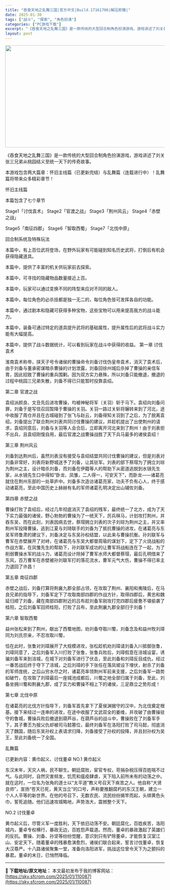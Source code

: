 ```yaml
---
title: "吞食天地之乱舞三国|官方中文|Build.17161706|解压即撸|"
date: 2025-01-30
tags: ["战斗", "探索", "角色扮演"]
categories: ["PC游戏下载"]
excerpt: "《吞食天地之乱舞三国》是一款传统的大型回合制角色扮演游戏，游戏讲述了刘关张三兄弟从桃园结义至统一天下的传奇故事。 本游戏包含两大篇章：怀旧主线篇（已更新完结）与乱舞篇（连载进行中）！乱舞篇将带来众多精彩章节！ 怀旧主线篇 本篇包含了七个章节 Stage1「讨伐袁术」 Stage2「官渡之战」 Sta&hellip;"
layout: post
---
```


<img class="aligncenter size-full wp-image-110052" src="https://sky.sfcrom.com/wp-content/uploads/2025/01/2025013013151681.webp" alt="" width="570" height="321" />

《吞食天地之乱舞三国》是一款传统的大型回合制角色扮演游戏，游戏讲述了刘关张三兄弟从桃园结义至统一天下的传奇故事。

本游戏包含两大篇章：怀旧主线篇（已更新完结）与乱舞篇（连载进行中）！乱舞篇将带来众多精彩章节！

怀旧主线篇

本篇包含了七个章节

Stage1「讨伐袁术」 Stage2「官渡之战」 Stage3「荆州风云」 Stage4「赤壁之战」

Stage5「南征四郡」 Stage6「智取西蜀」 Stage7「北伐中原」

回合制系统及特殊玩法

本篇中，有上百位武将登场，在野外玩家有可能碰到知名历史武将，打倒后有机会获得隐藏道具。

本篇中，提供了丰富的机关供玩家前去探索。

本篇中，可寻找的隐藏物品数量接近上百。

本篇中，玩家可以通过变换不同的阵型来应对不同的敌人。

本篇中，每位角色的必杀技都是独一无二的，每位角色皆可发挥各自的功能。

本篇中，通过剧本和隐藏可获得多种宝物，这些宝物可以用来提高我方的战斗能力。

本篇中，装备可通过特定的道具提升武将的基础属性，提升属性后的武将战斗实力能有大幅提高。

本篇中，提供了战斗数据统计，可以看到玩家在战斗中获得的收益。
第一章 讨伐袁术

淮南袁术称帝，挟天子号令诸侯的曹操命令刘备讨伐伪皇帝袁术，消灭了袁术后，由于刘备与董承密谋暗杀曹操的计划泄露，刘备回徐州城后杀掉了曹操的亲信车胄，因此招致了曹操的重兵围剿。因为双方实力悬殊，所以刘备只能撤退，撤退的过程中桃园三兄弟失散，刘备不得已只能暂时投靠袁绍。

第二章 官渡之战

袁绍派颜良、文丑先后进攻曹操，均被神秘将军（关羽）斩于马下。袁绍向刘备问罪，刘备于是写信召回暂降于曹操的关羽。关羽一路过关斩将辗转来到了河北，途中收服了周仓并且在古城碰到了张飞与赵云，刘备得知关羽到了之后，为了脱离袁绍，刘备提出了联合荆州刘表共同讨伐曹操的建议，并趁机提出了出使荆州的请求，袁绍同意后，刘备与关羽等人会合后，立即离开河北来到了荆州！由于刘表拒不出兵，且袁绍刚愎自用，最后官渡之战曹操战胜了天下兵马最多的诸侯袁绍！

第三章 荆州风云

刘备到达荆州后，虽然刘表没有接受与袁绍结盟共同讨伐曹操的建议，但是刘表对刘备非常好，刘表将新野城送予了刘备，让其驻军。刘表的部下蔡瑁为了拥立刘琮为荆州之主，设计暗杀刘备，而刘备在伊籍等人的帮助下从密道逃脱到水镜先生家，从水镜先生口中得知“卧龙、凤雏，二人得一，可安天下”，而卧龙——诸葛亮就住在荆州东部的一处草庐中。刘备多次造访诸葛亮家，功夫不负有心人，终于感动诸葛亮，至此中国历史上赫赫有名的军师诸葛孔明决定出山辅佐刘备。

第四章 赤壁之战

曹操打败了袁绍后，经过几年彻底消灭了袁绍的残军，最终统一了北方，成为了天下实力最强的诸侯，野心勃勃的曹操为了一统天下，厉兵秣马，计划攻打荆州，并吞东吴，而在此刻，刘表因病去世，蔡瑁拥立刘表的次子刘琮为荆州之主，并又率荆州军投降曹操，逃到江夏与刘琦联手的刘备为了抵抗曹操的进攻，在诸葛亮与东吴军师鲁肃的建议下，刘备决定与东吴孙权结盟，以此来与曹操抗衡。孙刘联军与曹军在赤壁展开了对峙，在诸葛亮与东吴大都督周瑜的谋划下，定下了火烧战船的作战方案，在凤雏先生的帮助下，孙刘联军成功的让曹军将战船连在了一起，为了削弱曹操水军的战斗力，诸葛亮设计除掉了曹军水师大都督蔡瑁，最后孔明借来了东风，百万曹军在赤壁被孙刘联军打的落花流水，曹军元气大伤，曹操不得已率主力退回了许昌！

第五章 南征四郡

赤壁之战后，刘备打算将荆襄九郡全部占领，在攻取了荆州、襄阳和夷陵后，在马良兄弟的指导下，刘备军定下了攻取南部四郡的作战方针，取得四郡后，黄忠和魏延归顺了刘备，藏在南部四郡附近的吕布趁刘备军刚攻打完四郡后疲惫不堪偷袭了桂阳，之后刘备军回师桂阳，打败了吕布，至此荆襄九郡全部归于刘备！

第六章 智取西蜀

益州张松来到了荆州，献出了西蜀地图，劝刘备夺取川蜀，刘备念及和益州牧刘璋同为刘氏宗亲，不忍攻取川蜀，

恰在此时，张鲁对刘璋展开了大规模进攻，张松趁机劝刘璋请刘备入川抵御张鲁，刘璋同意了，之后刘备军入川打败了张鲁，张鲁兵败后，刘璋假意在涪城设宴，诱骗刘备军来到涪城，在城下对刘备军进行了伏击，至此刘备和刘璋反目成仇，经过一番苦战后终于夺下了涪城，之后刘璋的手下张任在落凤坡设下埋伏，射杀了刘备的军师庞统，之后山穷水尽之时，诸葛亮率领荆州军前来支援，之后刘备军一路势如破竹，在攻取了刘璋最后一座城池成都后，川蜀之地全部归属于刘备，至此，刘备坐拥川蜀和荆襄九郡，成了实力和曹操不相上下的诸侯，三足鼎立之势形成！

第七章 北伐中原

在诸葛亮的北伐方针指导下，刘备军首先拿下了夏侯渊据守的汉中，为北伐奠定根基。接下来经过一连串的进攻，在途中收服了文武双全的姜维，并攻破了由曹操驻守的鲁城，曹操兵败后撤退到葫芦谷，在葫芦谷的战斗中，曹操败在了刘备军手下，其子曹丕为报父仇却被司马懿篡位，最终刘备军在洛阳打败了司马懿，彻底消灭了魏国，随后东吴孙权上表请求归降，刘备接受了孙权的投降，并且封孙权为吴王，至此刘备统一了全国。

乱舞篇

已更新内容：黄巾起义、讨伐董卓
NO.1 黄巾起义

东汉末年，天灾人祸，民不聊生。朝廷腐败，宦官专权，苛捐杂税压得百姓喘不过气。与此同时，自然灾害频发，饥荒和瘟疫肆虐，天下陷入前所未有的动荡之中。就在这时，一位名为张角的道士以“太平道”教义号召天下疾苦之人。他自称“大贤良师”，宣扬“苍天已死，黄天当立”的口号，声称要推翻腐朽的东汉王朝，建立一个人人平等的新世界。在他的号召下，无数农民、流民纷纷揭竿而起，头绑黄色头巾，誓死追随。他们迅速攻城略地，声势浩大，震撼整个天下。

NO.2 讨伐董卓

黄巾起义后，尽管义军一度胜利，天下依旧动荡不安。朝廷腐化，百姓疾苦，洛阳城内，董卓专权横行，暴政无边，百姓怨声载道。然而，董卓的暴政激起了英雄们的反抗。曹操、刘备、孙坚等纷纷觉醒，意识到只有铲除董卓，才能恢复汉室江山、安定天下。随着董卓的残暴愈演愈烈，诸侯们联合起来，誓言讨伐董卓，恢复大汉尊严。十八路诸侯聚集一堂，准备向洛阳进军，挑战这位曾令天下为之颤抖的暴君。董卓的末日，已悄然降临。

---
📖 **下载地址/原文地址：** 本文最初发布于我的博客网站：[https://sky.sfcrom.com/2025/01/110087](https://sky.sfcrom.com/2025/01/110087)
